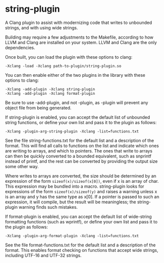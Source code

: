 string-plugin
=============

A Clang plugin to assist with modernizing code that writes to unbounded strings, and with using wide strings.

Building may require a few adjustments to the Makefile, according to how LLVM and Clang are installed on your system.  LLVM and Clang are the only dependencies.

Once built, you can load the plugin with these options to clang:

    -Xclang -load -Xclang path-to-plugin/string-plugin.so

You can then enable either of the two plugins in the library with these options to clang:

    -Xclang -add-plugin -Xclang string-plugin
    -Xclang -add-plugin -Xclang format-plugin

Be sure to use -add-plugin, and not -plugin, as -plugin will prevent any object file from being generated.

If string-plugin is enabled, you can accept the default list of unbounded string functions, or define your own list and pass it to the plugin as follows:

    -Xclang -plugin-arg-string-plugin -Xclang -list=functions.txt

See the file string-functions.txt for the default list and a description of the format.  This will find all calls to functions on the list and indicate which ones are writing to arrays, and which to pointers.  The ones that write to arrays can then be quickly converted to a bounded equivalent, such as snprintf instead of printf, and the rest can be converted by providing the output size some other way.

Where writes to arrays are converted, the size should be determined by an expression of the form ```sizeof(x)/sizeof(x[0])```, even if x is an array of char.  This expression may be bundled into a macro.  string-plugin looks for expressions of the form ```sizeof(x)/sizeof(y)``` and raises a warning unless x is an array and y has the same type as x[0].  If a pointer is passed to such an expression, it will compile, but the result will be meaningless; the string-plugin warning finds such mistakes.

If format-plugin is enabled, you can accept the default list of wide-string formatting functions (such as wprintf), or define your own list and pass it to the plugin as follows:

    -Xclang -plugin-arg-format-plugin -Xclang -list=functions.txt

See the file format-functions.txt for the default list and a description of the format.  This enables format checking on functions that accept wide strings, including UTF-16 and UTF-32 strings.
